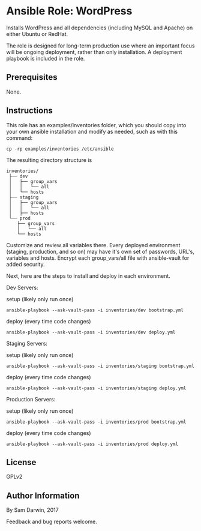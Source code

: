 
# Ansible Role: WordPress

Installs WordPress and all dependencies (including MySQL and Apache) on either Ubuntu or RedHat. 

The role is designed for long-term production use where an important focus will be ongoing deployment, rather than only installation. A deployment playbook is included in the role.

## Prerequisites

None. 

## Instructions

This role has an examples/inventories folder, which you should copy into your own ansible installation and modify as needed, such as with this command:
```
cp -rp examples/inventories /etc/ansible
```

The resulting directory structure is
```
inventories/
 ├── dev
 │   ├── group_vars
 │   │   └── all
 │   └── hosts
 ├── staging
 │   ├── group_vars
 │   │   └── all
 │   ├── hosts
 └── prod
    ├── group_vars
    │   └── all
    └── hosts
```

Customize and review all variables there. Every deployed environment (staging, production, and so on) may have it's own set of passwords, URL's, variables and hosts. Encrypt each group_vars/all file with ansible-vault for added security.

Next, here are the steps to install and deploy in each environment.

Dev Servers:

setup (likely only run once)
```
ansible-playbook --ask-vault-pass -i inventories/dev bootstrap.yml
```

deploy (every time code changes)
```
ansible-playbook --ask-vault-pass -i inventories/dev deploy.yml
```

Staging Servers:

setup (likely only run once)
```
ansible-playbook --ask-vault-pass -i inventories/staging bootstrap.yml
```

deploy (every time code changes)
```
ansible-playbook --ask-vault-pass -i inventories/staging deploy.yml
```

Production Servers:

setup (likely only run once)
```
ansible-playbook --ask-vault-pass -i inventories/prod bootstrap.yml
```

deploy (every time code changes)
```
ansible-playbook --ask-vault-pass -i inventories/prod deploy.yml
```

## License

GPLv2

## Author Information

By Sam Darwin, 2017

Feedback and bug reports welcome.
